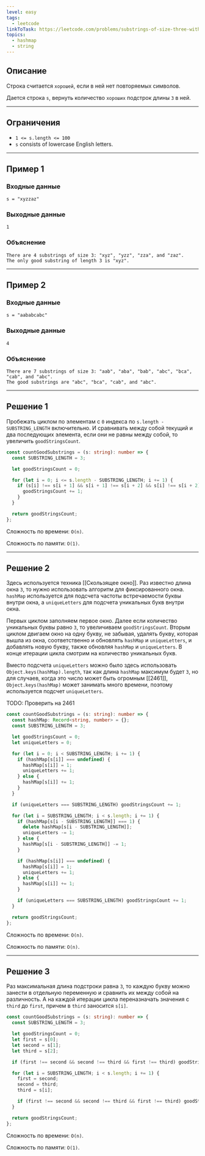 ```yaml
---
level: easy
tags:
  - leetcode
linkToTask: https://leetcode.com/problems/substrings-of-size-three-with-distinct-characters/
topics:
  - hashmap
  - string
---
```

## Описание

Строка считается `хорошей`, если в ней нет повторяемых символов.

Дается строка `s`, вернуть количество `хороших` подстрок длины `3` в ней.

---
## Ограничения

- `1 <= s.length <= 100`
- `s`​​​​​​ consists of lowercase English letters.

---
## Пример 1

### Входные данные

```
s = "xyzzaz"
```
### Выходные данные

```
1
```
### Объяснение

```
There are 4 substrings of size 3: "xyz", "yzz", "zza", and "zaz". 
The only good substring of length 3 is "xyz".
```

---
## Пример 2

### Входные данные

```
s = "aababcabc"
```
### Выходные данные

```
4
```
### Объяснение

```
There are 7 substrings of size 3: "aab", "aba", "bab", "abc", "bca", "cab", and "abc".
The good substrings are "abc", "bca", "cab", and "abc".
```

---
## Решение 1

Пробежать циклом по элементам с `0` индекса по `s.length - SUBSTRING_LENGTH` включительно. И сравнивать между собой текущий и два последующих элемента, если они не равны между собой, то увеличить `goodStringsCount`.

```typescript
const countGoodSubstrings = (s: string): number => {
  const SUBSTRING_LENGTH = 3;

  let goodStringsCount = 0;

  for (let i = 0; i <= s.length - SUBSTRING_LENGTH; i += 1) {
    if (s[i] !== s[i + 1] && s[i + 1] !== s[i + 2] && s[i] !== s[i + 2]) {
      goodStringsCount += 1;
    }
  }

  return goodStringsCount;
};
```

Сложность по времени: `O(n)`.

Сложность по памяти: `O(1)`.

---
## Решение 2

Здесь используется техника [[Скользящее окно]]. Раз известно длина окна `3`, то нужно использовать алгоритм для фиксированного окна. `hashMap` используется для подсчета частоты встречаемости буквы внутри окна, а `uniqueLetters` для подсчета уникальных букв внутри окна.

Первых циклом заполняем первое окно. Далее если количество уникальных буквы равно `3`, то увеличиваем `goodStringsCount`. Вторым циклом двигаем окно на одну букву, не забывая, удалять букву, которая вышла из окна, соответственно и обновлять `hashMap` и `uniqueLetters`, и добавлять новую букву, также обновляя `hashMap` и `uniqueLetters`. В конце итерации цикла смотрим на количество уникальных букв.

Вместо подсчета `uniqueLetters` можно было здесь использовать `Object.keys(hashMap).length`, так как длина `hashMap` максимум будет `3`, но для случаев, когда это число может быть огромным [[2461]], `Object.keys(hashMap)` может занимать много времени, поэтому используется подсчет `uniqueLetters`.

TODO: Проверить на 2461

```typescript
const countGoodSubstrings = (s: string): number => {
  const hashMap: Record<string, number> = {};
  const SUBSTRING_LENGTH = 3;

  let goodStringsCount = 0;
  let uniqueLetters = 0;

  for (let i = 0; i < SUBSTRING_LENGTH; i += 1) {
    if (hashMap[s[i]] === undefined) {
      hashMap[s[i]] = 1;
      uniqueLetters += 1;
    } else {
      hashMap[s[i]] += 1;
    }
  }

  if (uniqueLetters === SUBSTRING_LENGTH) goodStringsCount += 1;

  for (let i = SUBSTRING_LENGTH; i < s.length; i += 1) {
    if (hashMap[s[i - SUBSTRING_LENGTH]] === 1) {
      delete hashMap[s[i - SUBSTRING_LENGTH]];
      uniqueLetters -= 1;
    } else {
      hashMap[s[i - SUBSTRING_LENGTH]] -= 1;
    }

    if (hashMap[s[i]] === undefined) {
      hashMap[s[i]] = 1;
      uniqueLetters += 1;
    } else {
      hashMap[s[i]] += 1;
    }

    if (uniqueLetters === SUBSTRING_LENGTH) goodStringsCount += 1;
  }

  return goodStringsCount;
};
```

Сложность по времени: `O(n)`.

Сложность по памяти: `O(n)`.

---
## Решение 3

Раз максимальная длина подстроки равна `3`, то каждую букву можно занести в отдельную переменную и сравнить их между собой на различность. А на каждой итерации цикла переназначать значения с `third` до `first`, причем в `third` заносится `s[i]`.

```typescript
const countGoodSubstrings = (s: string): number => {
  const SUBSTRING_LENGTH = 3;

  let goodStringsCount = 0;
  let first = s[0];
  let second = s[1];
  let third = s[2];

  if (first !== second && second !== third && first !== third) goodStringsCount += 1;

  for (let i = SUBSTRING_LENGTH; i < s.length; i += 1) {
    first = second;
    second = third;
    third = s[i];

    if (first !== second && second !== third && first !== third) goodStringsCount += 1;
  }

  return goodStringsCount;
};
```

Сложность по времени: `O(n)`.

Сложность по памяти: `O(1)`.